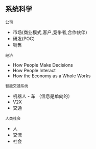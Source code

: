 ## 系统科学
`公司`
- 市场(商业模式,客户,竞争者,合作伙伴)
- 研发(POC)
- 销售

`经济`
- How People Make Decisions
- How People Interact
- How the Economy as a Whole Works

`智能交通系统`
- 机器人 - 车 （信息是单向的）
- V2X
- 交通 


`人类社会`
- 人
- 交流
- 社会
